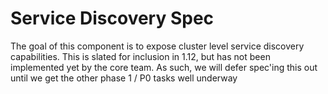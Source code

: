# Service Discovery Spec

The goal of this component is to expose cluster level service discovery capabilities.  This is slated for inclusion in 1.12, but has not been implemented yet by the core team.  As such, we will defer spec'ing this out until we get the other phase 1 / P0 tasks well underway

